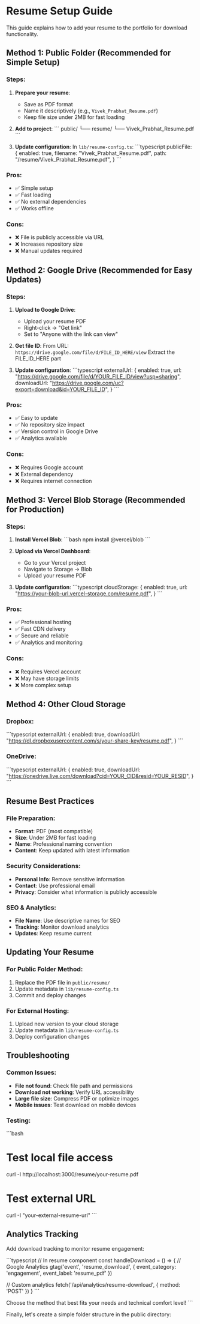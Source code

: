 # Resume Setup Guide

This guide explains how to add your resume to the portfolio for download functionality.

## Method 1: Public Folder (Recommended for Simple Setup)

### Steps:
1. **Prepare your resume**:
   - Save as PDF format
   - Name it descriptively (e.g., `Vivek_Prabhat_Resume.pdf`)
   - Keep file size under 2MB for fast loading

2. **Add to project**:
   \`\`\`
   public/
   └── resume/
       └── Vivek_Prabhat_Resume.pdf
   \`\`\`

3. **Update configuration**:
   In `lib/resume-config.ts`:
   \`\`\`typescript
   publicFile: {
     enabled: true,
     filename: "Vivek_Prabhat_Resume.pdf",
     path: "/resume/Vivek_Prabhat_Resume.pdf",
   }
   \`\`\`

### Pros:
- ✅ Simple setup
- ✅ Fast loading
- ✅ No external dependencies
- ✅ Works offline

### Cons:
- ❌ File is publicly accessible via URL
- ❌ Increases repository size
- ❌ Manual updates required

## Method 2: Google Drive (Recommended for Easy Updates)

### Steps:
1. **Upload to Google Drive**:
   - Upload your resume PDF
   - Right-click → "Get link"
   - Set to "Anyone with the link can view"

2. **Get file ID**:
   From URL: `https://drive.google.com/file/d/FILE_ID_HERE/view`
   Extract the FILE_ID_HERE part

3. **Update configuration**:
   \`\`\`typescript
   externalUrl: {
     enabled: true,
     url: "https://drive.google.com/file/d/YOUR_FILE_ID/view?usp=sharing",
     downloadUrl: "https://drive.google.com/uc?export=download&id=YOUR_FILE_ID",
   }
   \`\`\`

### Pros:
- ✅ Easy to update
- ✅ No repository size impact
- ✅ Version control in Google Drive
- ✅ Analytics available

### Cons:
- ❌ Requires Google account
- ❌ External dependency
- ❌ Requires internet connection

## Method 3: Vercel Blob Storage (Recommended for Production)

### Steps:
1. **Install Vercel Blob**:
   \`\`\`bash
   npm install @vercel/blob
   \`\`\`

2. **Upload via Vercel Dashboard**:
   - Go to your Vercel project
   - Navigate to Storage → Blob
   - Upload your resume PDF

3. **Update configuration**:
   \`\`\`typescript
   cloudStorage: {
     enabled: true,
     url: "https://your-blob-url.vercel-storage.com/resume.pdf",
   }
   \`\`\`

### Pros:
- ✅ Professional hosting
- ✅ Fast CDN delivery
- ✅ Secure and reliable
- ✅ Analytics and monitoring

### Cons:
- ❌ Requires Vercel account
- ❌ May have storage limits
- ❌ More complex setup

## Method 4: Other Cloud Storage

### Dropbox:
\`\`\`typescript
externalUrl: {
  enabled: true,
  downloadUrl: "https://dl.dropboxusercontent.com/s/your-share-key/resume.pdf",
}
\`\`\`

### OneDrive:
\`\`\`typescript
externalUrl: {
  enabled: true,
  downloadUrl: "https://onedrive.live.com/download?cid=YOUR_CID&resid=YOUR_RESID",
}
\`\`\`

## Resume Best Practices

### File Preparation:
- **Format**: PDF (most compatible)
- **Size**: Under 2MB for fast loading
- **Name**: Professional naming convention
- **Content**: Keep updated with latest information

### Security Considerations:
- **Personal Info**: Remove sensitive information
- **Contact**: Use professional email
- **Privacy**: Consider what information is publicly accessible

### SEO & Analytics:
- **File Name**: Use descriptive names for SEO
- **Tracking**: Monitor download analytics
- **Updates**: Keep resume current

## Updating Your Resume

### For Public Folder Method:
1. Replace the PDF file in `public/resume/`
2. Update metadata in `lib/resume-config.ts`
3. Commit and deploy changes

### For External Hosting:
1. Upload new version to your cloud storage
2. Update metadata in `lib/resume-config.ts`
3. Deploy configuration changes

## Troubleshooting

### Common Issues:
- **File not found**: Check file path and permissions
- **Download not working**: Verify URL accessibility
- **Large file size**: Compress PDF or optimize images
- **Mobile issues**: Test download on mobile devices

### Testing:
\`\`\`bash
# Test local file access
curl -I http://localhost:3000/resume/your-resume.pdf

# Test external URL
curl -I "your-external-resume-url"
\`\`\`

## Analytics Tracking

Add download tracking to monitor resume engagement:

\`\`\`typescript
// In resume component
const handleDownload = () => {
  // Google Analytics
  gtag('event', 'resume_download', {
    event_category: 'engagement',
    event_label: 'resume_pdf'
  })
  
  // Custom analytics
  fetch('/api/analytics/resume-download', { method: 'POST' })
}
\`\`\`

Choose the method that best fits your needs and technical comfort level!
\`\`\`

Finally, let's create a simple folder structure in the public directory:
